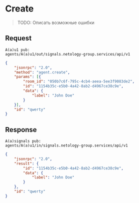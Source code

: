 # Create

> TODO: Описать возможные ошибки

## Request

```
A(a)u1 pub:
agents/A(a)u1/out/signals.netology-group.services/api/v1
```

```json
{
    "jsonrpc": "2.0",
    "method": "agent.create",
    "params": [{
        "room_id": "050b7c6f-795c-4cb4-aeea-5ee3f9083de2",
        "id": "1154b35c-e5b0-4a42-8ab2-d4967ce38c9e",
        "data": {
            "label": "John Doe"
        }
    }],
    "id": "qwerty"
}
```

## Response

```
A(a)signals pub:
agents/A(a)u1/in/signals.netology-group.services/api/v1
```

```json
{
    "jsonrpc": "2.0",
    "result": {
        "id": "1154b35c-e5b0-4a42-8ab2-d4967ce38c9e",
        "data": {
            "label": "John Doe"
        }
    },
    "id": "qwerty"
}
```

